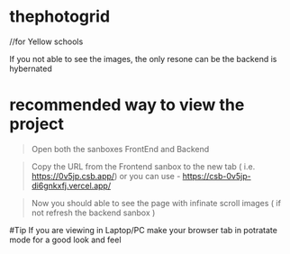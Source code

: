 # thephotogrid
//for Yellow schools


If you not able to see the images, the only resone can be the backend is hybernated 

# recommended way to view the project
> Open both the sanboxes FrontEnd and Backend


> Copy the URL from the Frontend sanbox to the new tab ( i.e. https://0v5jp.csb.app/)
  or you can use - https://csb-0v5jp-di6gnkxfj.vercel.app/
  
> Now you should able to see the page with infinate scroll images ( if not refresh the backend sanbox )


#Tip 
If you are viewing in Laptop/PC make your browser tab in potratate mode for a good look and feel


 

